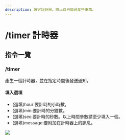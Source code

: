 ```yaml
---
description: 設定計時器，防止自己錯過某些東西。
---
```


# /timer 計時器

## 指令一覽

### /timer

產生一個計時器，並在指定時間後發送通知。

#### 填入選項

* (選填)hour:要計時的小時數。
* (選填)min:要計時的分鐘數。
* (選填)sec:要計時的秒數。以上時間參數請至少填入一個。
* (選填)message:要附加在計時器上的訊息。

![](https://cdn.discordapp.com/attachments/848902789681381416/966167180087529543/unknown.png)
